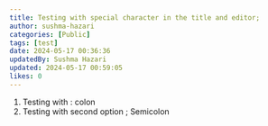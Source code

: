```yaml
---
title: Testing with special character in the title and editor;
author: sushma-hazari
categories: [Public]
tags: [test]
date: 2024-05-17 00:36:36 
updatedBy: Sushma Hazari
updated: 2024-05-17 00:59:05 
likes: 0
---
```


1. Testing with  : colon
2. Testing with second option ; Semicolon